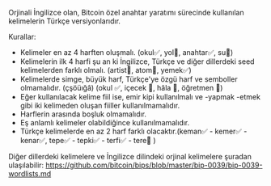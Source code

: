 Orjinali İngilizce olan, Bitcoin özel anahtar yaratımı sürecinde kullanılan kelimelerin Türkçe versiyonlarıdır.

Kurallar:

- Kelimeler en az 4 harften oluşmalı. (okul✅, yol🚫, anahtar✅, su🚫)
- Kelimelerin ilk 4 harfi şu an ki İngilizce, Türkçe ve diğer dillerdeki seed kelimelerden farklı olmalı. (artist🚫, atom🚫, yemek✅)
- Kelimelerde simge, büyük harf, Türkçe'ye özgü harf ve semboller olmamalıdır. (çşöüığâ) (okul ✅, içecek 🚫, hâla 🚫, öğretmen 🚫)
- Eğer kullanılacak kelime fiil ise, emir kipi kullanılmalı ve -yapmak -etmek gibi iki kelimeden oluşan fiiller kullanılmamalıdır.
- Harflerin arasında boşluk olmamalıdır.
- Eş anlamlı kelimeler olabildiğince kullanılmamalıdır.
- Türkçe kelimelerde en az 2 harf farklı olacaktır.(keman✅ - kemer✅ - kenar✅, tepe✅ - tepki✅ - terfi✅ - tere🚫 )

Diğer dillerdeki kelimelere ve İngilizce dilindeki orjinal kelimelere şuradan ulaşılabilir: https://github.com/bitcoin/bips/blob/master/bip-0039/bip-0039-wordlists.md

